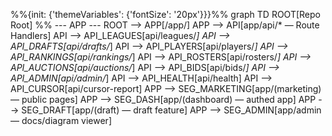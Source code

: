 %%{init: {'themeVariables': {'fontSize': '20px'}}}%%
graph TD
  ROOT[Repo Root]
  %% --- APP ---
  ROOT --> APP[/app/]
  APP --> API[app/api/* — Route Handlers]
  API --> API_LEAGUES[api/leagues/*]
  API --> API_DRAFTS[api/drafts/*]
  API --> API_PLAYERS[api/players/*]
  API --> API_RANKINGS[api/rankings/*]
  API --> API_ROSTERS[api/rosters/*]
  API --> API_AUCTIONS[api/auctions/*]
  API --> API_BIDS[api/bids/*]
  API --> API_ADMIN[api/admin/*]
  API --> API_HEALTH[api/health]
  API --> API_CURSOR[api/cursor-report]
  APP --> SEG_MARKETING[app/(marketing) — public pages]
  APP --> SEG_DASH[app/(dashboard) — authed app]
  APP --> SEG_DRAFT[app/(draft) — draft feature]
  APP --> SEG_ADMIN[app/admin — docs/diagram viewer]

